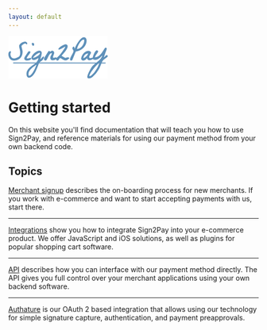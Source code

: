 ```yaml
---
layout: default
---
```


<div class='logo'>
  <img src="/images/logo-blue.png">
</div>

# Getting started

On this website you'll find documentation that will teach you how to use Sign2Pay, and reference materials for using our payment method from your own backend code.

## Topics

[Merchant signup](/merchants/index.html) describes the on-boarding process for new merchants. If you work with e-commerce and want to start accepting payments with us, start there.

- - -
[Integrations](/integrations/index.html) show you how to integrate Sign2Pay into your e-commerce product. We offer JavaScript and iOS solutions, as well as plugins for popular shopping cart software.

- - -
[API](/api/index.html) describes how you can interface with our payment method directly. The API gives you full control over your merchant applications using your own backend software.

- - -
[Authature](/authature/index.html) is our OAuth 2 based integration that allows using our technology for simple signature capture, authentication, and payment preapprovals.